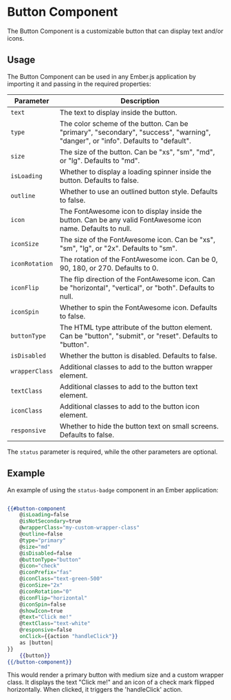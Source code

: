 # Button Component

The Button Component is a customizable button that can display text and/or icons.

## Usage

The Button Component can be used in any Ember.js application by importing it and passing in the required properties:

| Parameter    | Description                                                                                                                      |
|--------------|----------------------------------------------------------------------------------------------------------------------------------|
| `text`         | The text to display inside the button.                                                                                           |
| `type`         | The color scheme of the button. Can be "primary", "secondary", "success", "warning", "danger", or "info". Defaults to "default". |
| `size`         | The size of the button. Can be "xs", "sm", "md", or "lg". Defaults to "md".                                                      |
| `isLoading`    | Whether to display a loading spinner inside the button. Defaults to false.                                                       |
| `outline`      | Whether to use an outlined button style. Defaults to false.                                                                      |
| `icon`         | The FontAwesome icon to display inside the button. Can be any valid FontAwesome icon name. Defaults to null.                     |
| `iconSize`     | The size of the FontAwesome icon. Can be "xs", "sm", "lg", or "2x". Defaults to "sm".                                            |
| `iconRotation` | The rotation of the FontAwesome icon. Can be 0, 90, 180, or 270. Defaults to 0.                                                  |
| `iconFlip`     | The flip direction of the FontAwesome icon. Can be "horizontal", "vertical", or "both". Defaults to null.                        |
| `iconSpin`     | Whether to spin the FontAwesome icon. Defaults to false.                                                                         |
| `buttonType`   | The HTML type attribute of the button element. Can be "button", "submit", or "reset". Defaults to "button".                      |
| `isDisabled`   | Whether the button is disabled. Defaults to false.                                                                               |
| `wrapperClass` | Additional classes to add to the button wrapper element.                                                                         |
| `textClass`    | Additional classes to add to the button text element.                                                                            |
| `iconClass`    | Additional classes to add to the button icon element.                                                                            |
| `responsive`   | Whether to hide the button text on small screens. Defaults to false.                                                             |


The `status` parameter is required, while the other parameters are optional.

## Example

An example of using the `status-badge` component in an Ember application:

```hbs

{{#button-component
    @isLoading=false
    @isNotSecondary=true
    @wrapperClass="my-custom-wrapper-class"
    @outline=false
    @type="primary"
    @size="md"
    @isDisabled=false
    @buttonType="button"
    @icon="check"
    @iconPrefix="fas"
    @iconClass="text-green-500"
    @iconSize="2x"
    @iconRotation="0"
    @iconFlip="horizontal"
    @iconSpin=false
    @showIcon=true
    @text="Click me!"
    @textClass="text-white"
    @responsive=false
    onClick={{action "handleClick"}}
    as |button|
}}
    {{button}}
{{/button-component}}

```

This would render a primary button with medium size and a custom wrapper class. It displays the text "Click me!" and an icon of a check mark flipped horizontally. When clicked, it triggers the 'handleClick' action.


